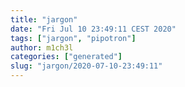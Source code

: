 ```yaml
---
title: "jargon"
date: "Fri Jul 10 23:49:11 CEST 2020"
tags: ["jargon", "pipotron"]
author: m1ch3l
categories: ["generated"]
slug: "jargon/2020-07-10-23:49:11"
---
```



